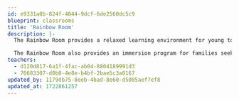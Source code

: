 ```yaml
---
id: e9331a0b-824f-4844-9dcf-6de2560dc5c9
blueprint: classrooms
title: 'Rainbow Room'
description: |-
  The Rainbow Room provides a relaxed learning environment for young toddlers. The curriculum is driven by the interests of the children. Nurturing teachers foster the social, emotional, cognitive, and physical development of children through a play-based model, with a focus on the arts and outdoor exploration. 

  The Rainbow Room also provides an immersion program for families seeking to have their child learn English as a second language.
teachers:
  - d120d817-6a1f-4fac-ab04-8804189991d3
  - 70683307-d0b0-4e8e-b4bf-2bae5c3a0167
updated_by: 1179db75-8eeb-4bad-8e60-d5005aef7ef8
updated_at: 1722861257
---
```

